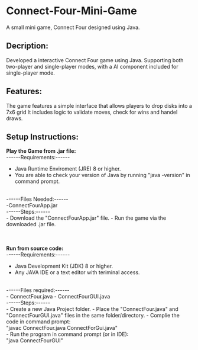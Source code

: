 # Connect-Four-Mini-Game
A small mini game, Connect Four designed using Java.

## Decription:
Developed a interactive Connect Four game using Java. Supporting both two-player and single-player modes, with a AI component included for single-player mode.

## Features:
The game features a simple interface that allows players to drop disks into a 7x6 grid
It includes logic to validate moves, check for wins and handel draws.

## Setup Instructions:
**Play the Game from .jar file:**
<br>
------Requirements:------
<br>
- Java Runtime Enviroment (JRE) 8 or higher.
- You are able to check your version of Java by running "java -version" in command prompt.
<br>
------Files Needed:------
  <br>
-ConnectFourApp.jar
<br>
------Steps:------
<br>
- Download the "ConnectFourApp.jar" file.
- Run the game via the downloaded .jar file.
<br>
<br>
<br>

**Run from source code:**
<br>
------Requirements:------
- Java Development Kit (JDK) 8 or higher.
- Any JAVA IDE or a text editor with teriminal access.
<br>
------Files required:------
<br>
- ConnectFour.java
- ConnectFourGUI.java
<br>
------Steps:------
  <br>
- Create a new Java Project folder.
- Place the "ConnectFour.java" and "ConnectFourGUI.java" files in the same folder/directory.
- Complie the code in command prompt:
  <br>
  "javac ConnectFour.java ConnectForGui.java"
  <br>
- Run the program in command prompt (or in IDE):
  <br>
  "java ConnectFourGUI"
